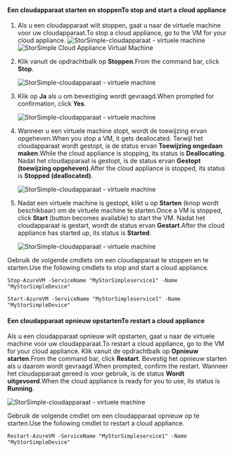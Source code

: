 #### <a name="to-stop-and-start-a-cloud-appliance"></a><span data-ttu-id="f3910-101">Een cloudapparaat starten en stoppen</span><span class="sxs-lookup"><span data-stu-id="f3910-101">To stop and start a cloud appliance</span></span>

1. <span data-ttu-id="f3910-102">Als u een cloudapparaat wilt stoppen, gaat u naar de virtuele machine voor uw cloudapparaat.</span><span class="sxs-lookup"><span data-stu-id="f3910-102">To stop a cloud appliance, go to the VM for your cloud appliance.</span></span>
    <span data-ttu-id="f3910-103">![StorSimple-cloudapparaat - virtuele machine](./media/storsimple-8000-stop-restart-cloud-appliance/sca-stop-restart1.png)</span><span class="sxs-lookup"><span data-stu-id="f3910-103">![StorSimple Cloud Appliance Virtual Machine](./media/storsimple-8000-stop-restart-cloud-appliance/sca-stop-restart1.png)</span></span>

2. <span data-ttu-id="f3910-104">Klik vanuit de opdrachtbalk op **Stoppen**.</span><span class="sxs-lookup"><span data-stu-id="f3910-104">From the command bar, click **Stop**.</span></span>

    ![StorSimple-cloudapparaat - virtuele machine](./media/storsimple-8000-stop-restart-cloud-appliance/sca-stop-restart2.png)

3. <span data-ttu-id="f3910-106">Klik op **Ja** als u om bevestiging wordt gevraagd.</span><span class="sxs-lookup"><span data-stu-id="f3910-106">When prompted for confirmation, click **Yes**.</span></span>

    ![StorSimple-cloudapparaat - virtuele machine](./media/storsimple-8000-stop-restart-cloud-appliance/sca-stop-restart3.png)

4. <span data-ttu-id="f3910-108">Wanneer u een virtuele machine stopt, wordt de toewijzing ervan opgeheven.</span><span class="sxs-lookup"><span data-stu-id="f3910-108">When you stop a VM, it gets deallocated.</span></span> <span data-ttu-id="f3910-109">Terwijl het cloudapparaat wordt gestopt, is de status ervan **Toewijzing ongedaan maken**.</span><span class="sxs-lookup"><span data-stu-id="f3910-109">While the cloud appliance is stopping, its status is **Deallocating**.</span></span> <span data-ttu-id="f3910-110">Nadat het cloudapparaat is gestopt, is de status ervan **Gestopt (toewijzing opgeheven)**.</span><span class="sxs-lookup"><span data-stu-id="f3910-110">After the cloud appliance is stopped, its status is **Stopped (deallocated)**.</span></span>

    ![StorSimple-cloudapparaat - virtuele machine](./media/storsimple-8000-stop-restart-cloud-appliance/sca-stop-restart4.png)

5. <span data-ttu-id="f3910-112">Nadat een virtuele machine is gestopt, klikt u op **Starten** (knop wordt beschikbaar) om de virtuele machine te starten.</span><span class="sxs-lookup"><span data-stu-id="f3910-112">Once a VM is stopped, click **Start** (button becomes available) to start the VM.</span></span> <span data-ttu-id="f3910-113">Nadat het cloudapparaat is gestart, wordt de status ervan **Gestart**.</span><span class="sxs-lookup"><span data-stu-id="f3910-113">After the cloud appliance has started up, its status is **Started**.</span></span>

    ![StorSimple-cloudapparaat - virtuele machine](./media/storsimple-8000-stop-restart-cloud-appliance/sca-stop-restart5.png)

<span data-ttu-id="f3910-115">Gebruik de volgende cmdlets om een cloudapparaat te stoppen en te starten.</span><span class="sxs-lookup"><span data-stu-id="f3910-115">Use the following cmdlets to stop and start a cloud appliance.</span></span>

`Stop-AzureVM -ServiceName "MyStorSimpleservice1" -Name "MyStorSimpleDevice"`

`Start-AzureVM -ServiceName "MyStorSimpleservice1" -Name "MyStorSimpleDevice"`

#### <a name="to-restart-a-cloud-appliance"></a><span data-ttu-id="f3910-116">Een cloudapparaat opnieuw opstarten</span><span class="sxs-lookup"><span data-stu-id="f3910-116">To restart a cloud appliance</span></span>

<span data-ttu-id="f3910-117">Als u een cloudapparaat opnieuw wilt opstarten, gaat u naar de virtuele machine voor uw cloudapparaat.</span><span class="sxs-lookup"><span data-stu-id="f3910-117">To restart a cloud appliance, go to the VM for your cloud appliance.</span></span> <span data-ttu-id="f3910-118">Klik vanuit de opdrachtbalk op **Opnieuw starten**.</span><span class="sxs-lookup"><span data-stu-id="f3910-118">From the command bar, click **Restart**.</span></span> <span data-ttu-id="f3910-119">Bevestig het opnieuw starten als u daarom wordt gevraagd.</span><span class="sxs-lookup"><span data-stu-id="f3910-119">When prompted, confirm the restart.</span></span> <span data-ttu-id="f3910-120">Wanneer het cloudapparaat gereed is voor gebruik, is de status **Wordt uitgevoerd**.</span><span class="sxs-lookup"><span data-stu-id="f3910-120">When the cloud appliance is ready for you to use, its status is **Running**.</span></span>

![StorSimple-cloudapparaat - virtuele machine](./media/storsimple-8000-stop-restart-cloud-appliance/sca-stop-restart6.png)

<span data-ttu-id="f3910-122">Gebruik de volgende cmdlet om een cloudapparaat opnieuw op te starten.</span><span class="sxs-lookup"><span data-stu-id="f3910-122">Use the following cmdlet to restart a cloud appliance.</span></span>

`Restart-AzureVM -ServiceName "MyStorSimpleservice1" -Name "MyStorSimpleDevice"`

